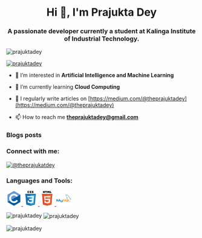 <h1 align="center">Hi 👋, I'm Prajukta Dey</h1>
<h3 align="center">A passionate developer currently a student at Kalinga Institute of Industrial Technology.</h3>

<p align="left"> <img src="https://komarev.com/ghpvc/?username=prajuktadey&label=Profile%20views&color=0e75b6&style=flat" alt="prajuktadey" /> </p>

<p align="left"> <a href="https://github.com/ryo-ma/github-profile-trophy"><img src="https://github-profile-trophy.vercel.app/?username=prajuktadey" alt="prajuktadey" /></a> </p>

- 🔭 I’m interested in **Artificial Intelligence and Machine Learning**

- 🌱 I’m currently learning **Cloud Computing**

- 📝 I regularly write articles on [https://medium.com/@theprajuktadey](https://medium.com/@theprajuktadey)

- 📫 How to reach me **theprajuktadey@gmail.com**

### Blogs posts
<!-- BLOG-POST-LIST:START -->
<!-- BLOG-POST-LIST:END -->

<h3 align="left">Connect with me:</h3>
<p align="left">
<a href="https://medium.com/@theprajukatdey" target="blank"><img align="center" src="https://raw.githubusercontent.com/rahuldkjain/github-profile-readme-generator/master/src/images/icons/Social/medium.svg" alt="@theprajukatdey" height="30" width="40" /></a>
</p>

<h3 align="left">Languages and Tools:</h3>
<p align="left"> <a href="https://www.cprogramming.com/" target="_blank" rel="noreferrer"> <img src="https://raw.githubusercontent.com/devicons/devicon/master/icons/c/c-original.svg" alt="c" width="40" height="40"/> </a> <a href="https://www.w3schools.com/css/" target="_blank" rel="noreferrer"> <img src="https://raw.githubusercontent.com/devicons/devicon/master/icons/css3/css3-original-wordmark.svg" alt="css3" width="40" height="40"/> </a> <a href="https://www.w3.org/html/" target="_blank" rel="noreferrer"> <img src="https://raw.githubusercontent.com/devicons/devicon/master/icons/html5/html5-original-wordmark.svg" alt="html5" width="40" height="40"/> </a> <a href="https://www.mysql.com/" target="_blank" rel="noreferrer"> <img src="https://raw.githubusercontent.com/devicons/devicon/master/icons/mysql/mysql-original-wordmark.svg" alt="mysql" width="40" height="40"/> </a> </p>

<p><img align="left" src="https://github-readme-stats.vercel.app/api/top-langs?username=prajuktadey&show_icons=true&locale=en&layout=compact" alt="prajuktadey" /></p>

<p>&nbsp;<img align="center" src="https://github-readme-stats.vercel.app/api?username=prajuktadey&show_icons=true&locale=en" alt="prajuktadey" /></p>

<p><img align="center" src="https://github-readme-streak-stats.herokuapp.com/?user=prajuktadey&" alt="prajuktadey" /></p>
